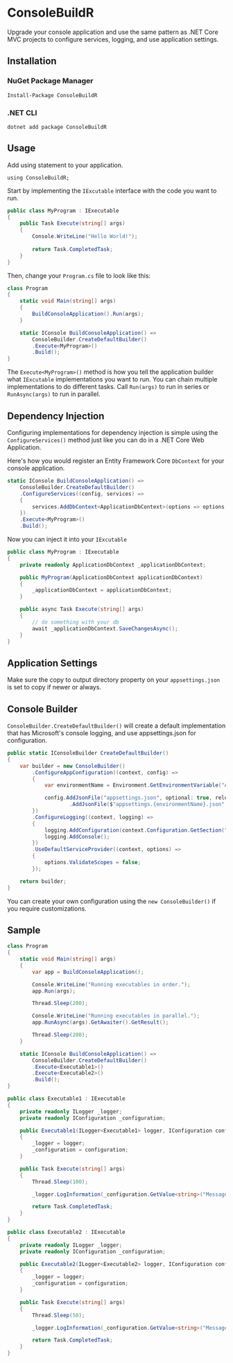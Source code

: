 # ConsoleBuildR
Upgrade your console application and use the same pattern as .NET Core MVC projects to configure services, logging, and use application settings.

## Installation

### NuGet Package Manager
`Install-Package ConsoleBuildR`

### .NET CLI
`dotnet add package ConsoleBuildR`

## Usage

Add using statement to your application.

`using ConsoleBuildR;`

Start by implementing the `IExcutable` interface with the code you want to run.

```csharp
public class MyProgram : IExecutable
{
    public Task Execute(string[] args)
    {
		Console.WriteLine("Hello World!");
		
		return Task.CompletedTask;
    }
}
```

Then, change your `Program.cs` file to look like this:

```csharp
class Program
{
    static void Main(string[] args)
    {
        BuildConsoleApplication().Run(args);
    }   

    static IConsole BuildConsoleApplication() =>
        ConsoleBuilder.CreateDefaultBuilder()
        .Execute<MyProgram>()
        .Build();
}
```

The `Execute<MyProgram>()` method is how you tell the application builder what `IExcutable` implementations you want to run. You can chain multiple implementations to do different tasks. Call `Run(args)` to run in series or `RunAsync(args)` to run in parallel.

## Dependency Injection

Configuring implementations for dependency injection is simple using the `ConfigureServices()` method just like you can do in a .NET Core Web Application.

Here's how you would register an Entity Framework Core `DbContext` for your console application.

```csharp
static IConsole BuildConsoleApplication() =>
    ConsoleBuilder.CreateDefaultBuilder()
    .ConfigureServices((config, services) =>
    {
        services.AddDbContext<ApplicationDbContext>(options => options.UseInMemoryDatabase("ApplicationDb"));
    })
    .Execute<MyProgram>()
    .Build();
```

Now you can inject it into your `IExcutable`

```csharp
public class MyProgram : IExecutable
{
	private readonly ApplicationDbContext _applicationDbContext;

	public MyProgram(ApplicationDbContext applicationDbContext)
	{
		_applicationDbContext = applicationDbContext;
	}

	public async Task Execute(string[] args)
	{
		// do something with your db
		await _applicationDbContext.SaveChangesAsync();
	}
}
```

## Application Settings

Make sure the copy to output directory property on your `appsettings.json` is set to copy if newer or always.

## Console Builder

`ConsoleBuilder.CreateDefaultBuilder()` will create a default implementation that has Microsoft's console logging, and use appsettings.json for configuration.

```csharp
public static IConsoleBuilder CreateDefaultBuilder()
{
    var builder = new ConsoleBuilder()
        .ConfigureAppConfiguration((context, config) =>
        {
            var environmentName = Environment.GetEnvironmentVariable("ASPNETCORE_ENVIRONMENT");

            config.AddJsonFile("appsettings.json", optional: true, reloadOnChange: true)
                    .AddJsonFile($"appsettings.{environmentName}.json", optional: true, reloadOnChange: true);
        })
        .ConfigureLogging((context, logging) =>
        {
            logging.AddConfiguration(context.Configuration.GetSection("Logging"));
            logging.AddConsole();
        })
        .UseDefaultServiceProvider((context, options) =>
        {
            options.ValidateScopes = false;
        });

    return builder;
}
```

You can create your own configuration using the `new ConsoleBuilder()` if you require customizations.

## Sample
```csharp
class Program
{
    static void Main(string[] args)
    {
        var app = BuildConsoleApplication();

        Console.WriteLine("Running executables in order.");
        app.Run(args);

        Thread.Sleep(200);

        Console.WriteLine("Running executables in parallel.");
        app.RunAsync(args).GetAwaiter().GetResult();

        Thread.Sleep(200);
    }   

    static IConsole BuildConsoleApplication() =>
        ConsoleBuilder.CreateDefaultBuilder()
        .Execute<Executable1>()
        .Execute<Executable2>()
        .Build();
}

public class Executable1 : IExecutable
{
    private readonly ILogger _logger;
    private readonly IConfiguration _configuration;

    public Executable1(ILogger<Executable1> logger, IConfiguration configuration)
    {
        _logger = logger;
        _configuration = configuration;
    }

    public Task Execute(string[] args)
    {
        Thread.Sleep(100);

        _logger.LogInformation(_configuration.GetValue<string>("Message"));

        return Task.CompletedTask;
    }
}

public class Executable2 : IExecutable
{
    private readonly ILogger _logger;
    private readonly IConfiguration _configuration;

    public Executable2(ILogger<Executable2> logger, IConfiguration configuration)
    {
        _logger = logger;
        _configuration = configuration;
    }

    public Task Execute(string[] args)
    {
        Thread.Sleep(50);

        _logger.LogInformation(_configuration.GetValue<string>("Message"));

        return Task.CompletedTask;
    }
}
```